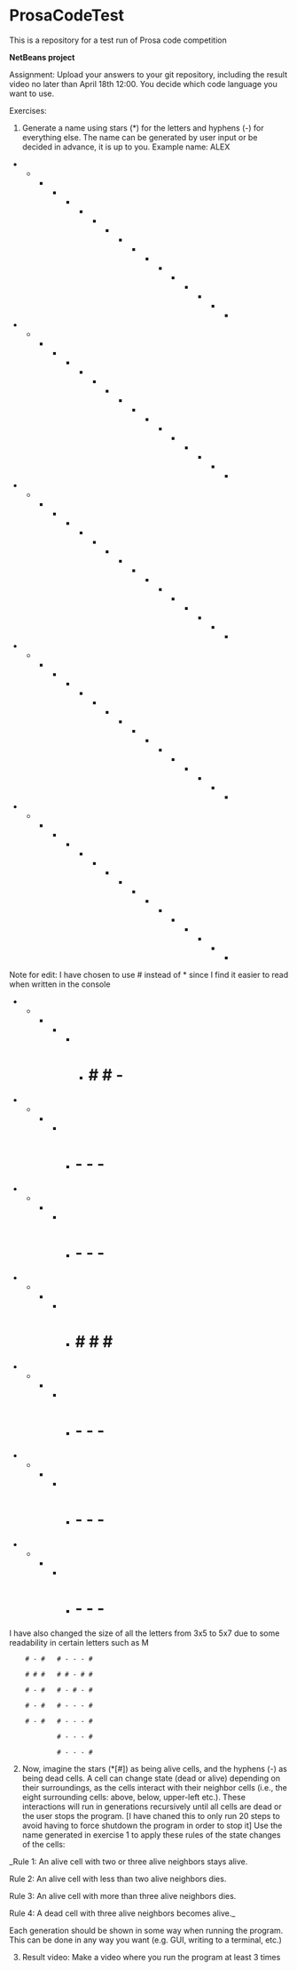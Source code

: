 # ProsaCodeTest
This is a repository for a test run of Prosa code competition

**NetBeans project**



Assignment: 
Upload your answers to your git repository, including the result video no later than April 18th 12:00.
You decide which code language you want to use.



Exercises:
1. Generate a name using stars (*) for the letters and hyphens (-) for everything else. The name can be
generated by user input or be decided in advance, it is up to you.
Example name: ALEX
- - * - - * - - - * * * - * - * -
- * - * - * - - - * - - - * - * -
- * * * - * - - - * * - - - * - -
- * - * - * - - - * - - - * - * -
- * - * - * * * - * * * - * - * -

Note for edit: I have chosen to use # instead of * since I find it easier to read when written in the console
- * * * -   - # # # -
* - - - *   # - - - #
* - - - *   # - - - #
* * * * *   # # # # #
* - - - *   # - - - #
* - - - *   # - - - #
* - - - *   # - - - #
I have also changed the size of all the letters from 3x5 to 5x7 due to some readability in certain letters such as M

        # - #   # - - - #
        
        # # #   # # - # #
        
        # - #   # - # - #
        
        # - #   # - - - #
        
        # - #   # - - - #
        
                # - - - #
                
                # - - - #



2. Now, imagine the stars (*[#]) as being alive cells, and the hyphens (-) as being dead cells. A cell can
change state (dead or alive) depending on their surroundings, as the cells interact with their
neighbor cells (i.e., the eight surrounding cells: above, below, upper-left etc.). These interactions will
run in generations recursively until all cells are dead or the user stops the program. 
[I have chaned this to only run 20 steps to avoid having to force shutdown the program in order to stop it]
Use the name generated in exercise 1 to apply these rules of the state changes of the cells:

_Rule 1: An alive cell with two or three alive neighbors stays alive.

Rule 2: An alive cell with less than two alive neighbors dies.

Rule 3: An alive cell with more than three alive neighbors dies.

Rule 4: A dead cell with three alive neighbors becomes alive._


Each generation should be shown in some way when running the program. This can be done in any
way you want (e.g. GUI, writing to a terminal, etc.)



3. Result video: Make a video where you run the program at least 3 times
